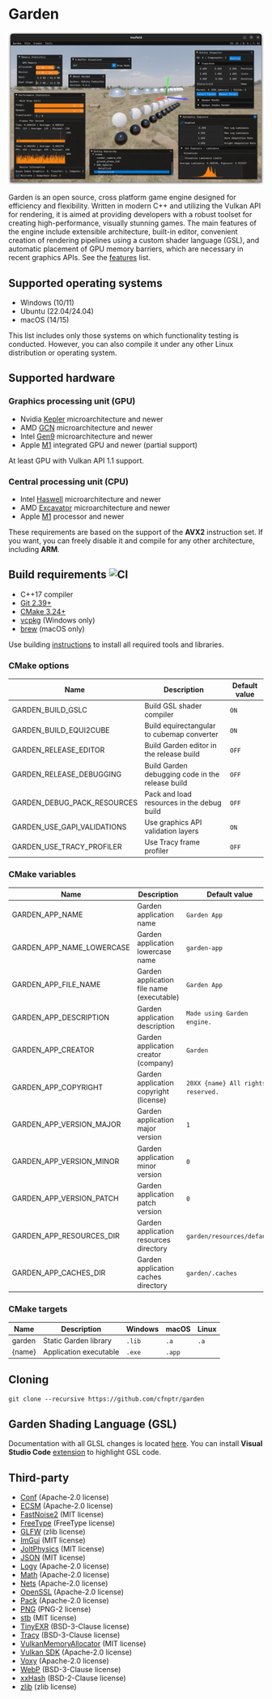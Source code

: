 # Garden

![Engine screenshot](docs/engine-screenshot.png)

Garden is an open source, cross platform game engine designed for efficiency and flexibility. Written in 
modern C++ and utilizing the Vulkan API for rendering, it is aimed at providing developers with a robust 
toolset for creating high-performance, visually stunning games. The main features of the engine include 
extensible architecture, built-in editor, convenient creation of rendering pipelines using a custom 
shader language (GSL), and automatic placement of GPU memory barriers, which are necessary in recent 
graphics APIs. See the [features](FEATURES.md) list.

## Supported operating systems

* Windows (10/11)
* Ubuntu (22.04/24.04)
* macOS (14/15)

This list includes only those systems on which functionality testing is conducted.
However, you can also compile it under any other Linux distribution or operating system.

## Supported hardware

### Graphics processing unit (GPU)

* Nvidia [Kepler](https://en.wikipedia.org/wiki/Kepler_(microarchitecture)) microarchitecture and newer
* AMD [GCN](https://en.wikipedia.org/wiki/Graphics_Core_Next) microarchitecture and newer
* Intel [Gen9](https://en.wikichip.org/wiki/intel/microarchitectures/gen9) microarchitecture and newer
* Apple [M1](https://en.wikipedia.org/wiki/Apple_M1) integrated GPU and newer (partial support)

At least GPU with Vulkan API 1.1 support.

### Central processing unit (CPU)

* Intel [Haswell](https://en.wikipedia.org/wiki/Haswell_(microarchitecture)) microarchitecture and newer
* AMD [Excavator](https://en.wikipedia.org/wiki/Excavator_(microarchitecture)) microarchitecture and newer
* Apple [M1](https://en.wikipedia.org/wiki/Apple_M1) processor and newer

These requirements are based on the support of the **AVX2** instruction set.
If you want, you can freely disable it and compile for any other architecture, including **ARM**.

## Build requirements ![CI](https://github.com/cfnptr/garden/actions/workflows/cmake.yml/badge.svg)

* C++17 compiler
* [Git 2.39+](https://git-scm.com)
* [CMake 3.24+](https://cmake.org)
* [vcpkg](https://learn.microsoft.com/en-us/vcpkg/) (Windows only)
* [brew](https://brew.sh/) (macOS only)

Use building [instructions](BUILDING.md) to install all required tools and libraries.

### CMake options

| Name                        | Description                                      | Default value |
|-----------------------------|--------------------------------------------------|---------------|
| GARDEN_BUILD_GSLC           | Build GSL shader compiler                        | `ON`          |
| GARDEN_BUILD_EQUI2CUBE      | Build equirectangular to cubemap converter       | `ON`          |
| GARDEN_RELEASE_EDITOR       | Build Garden editor in the release build         | `OFF`         |
| GARDEN_RELEASE_DEBUGGING    | Build Garden debugging code in the release build | `OFF`         |
| GARDEN_DEBUG_PACK_RESOURCES | Pack and load resources in the debug build       | `OFF`         |
| GARDEN_USE_GAPI_VALIDATIONS | Use graphics API validation layers               | `ON`          |
| GARDEN_USE_TRACY_PROFILER   | Use Tracy frame profiler                         | `OFF`         |


### CMake variables

| Name                      | Description                               | Default value                      |
|---------------------------|-------------------------------------------|------------------------------------|
| GARDEN_APP_NAME           | Garden application name                   | `Garden App`                       |
| GARDEN_APP_NAME_LOWERCASE | Garden application lowercase name         | `garden-app`                       |
| GARDEN_APP_FILE_NAME      | Garden application file name (executable) | `Garden App`                       |
| GARDEN_APP_DESCRIPTION    | Garden application description            | `Made using Garden engine.`        |
| GARDEN_APP_CREATOR        | Garden application creator (company)      | `Garden`                           |
| GARDEN_APP_COPYRIGHT      | Garden application copyright (license)    | `20XX {name} All rights reserved.` |
| GARDEN_APP_VERSION_MAJOR  | Garden application major version          | `1`                                |
| GARDEN_APP_VERSION_MINOR  | Garden application minor version          | `0`                                |
| GARDEN_APP_VERSION_PATCH  | Garden application patch version          | `0`                                |
| GARDEN_APP_RESOURCES_DIR  | Garden application resources directory    | `garden/resources/default`         |
| GARDEN_APP_CACHES_DIR     | Garden application caches directory       | `garden/.caches`                   |

### CMake targets

| Name   | Description            | Windows | macOS  | Linux |
|--------|------------------------|---------|--------|-------|
| garden | Static Garden library  | `.lib`  | `.a`   | `.a`  |
| {name} | Application executable | `.exe`  | `.app` |       |

## Cloning

```
git clone --recursive https://github.com/cfnptr/garden
```

## Garden Shading Language (GSL)

Documentation with all GLSL changes is located [here](docs/gsl.md).
You can install **Visual Studio Code** [extension](https://marketplace.visualstudio.com/items?itemName=cfnptr.gsl-linter) to highlight GSL code.

## Third-party

* [Conf](https://github.com/cfnptr/conf) (Apache-2.0 license)
* [ECSM](https://github.com/cfnptr/ecsm) (Apache-2.0 license)
* [FastNoise2](https://github.com/Auburn/FastNoise2) (MIT license)
* [FreeType](https://github.com/freetype/freetype) (FreeType license)
* [GLFW](https://github.com/glfw/glfw) (zlib license)
* [ImGui](https://github.com/ocornut/imgui) (MIT license)
* [JoltPhysics](https://github.com/jrouwe/JoltPhysics) (MIT license)
* [JSON](https://github.com/nlohmann/json) (MIT license)
* [Logy](https://github.com/cfnptr/logy) (Apache-2.0 license)
* [Math](https://github.com/cfnptr/math) (Apache-2.0 license)
* [Nets](https://github.com/cfnptr/nets) (Apache-2.0 license)
* [OpenSSL](https://github.com/openssl/openssl) (Apache-2.0 license)
* [Pack](https://github.com/cfnptr/pack) (Apache-2.0 license)
* [PNG](https://github.com/pnggroup/libpng) (PNG-2 license)
* [stb](https://github.com/nothings/stb) (MIT license)
* [TinyEXR](https://github.com/syoyo/tinyexr) (BSD-3-Clause license)
* [Tracy](https://github.com/wolfpld/tracy) (BSD-3-Clause license)
* [VulkanMemoryAllocator](https://github.com/GPUOpen-LibrariesAndSDKs/VulkanMemoryAllocator) (MIT license)
* [Vulkan SDK](https://github.com/KhronosGroup) (Apache-2.0 license)
* [Voxy](https://github.com/cfnptr/voxy) (Apache-2.0 license)
* [WebP](https://github.com/webmproject/libwebp) (BSD-3-Clause license)
* [xxHash](https://github.com/Cyan4973/xxHash) (BSD-2-Clause license)
* [zlib](https://github.com/madler/zlib) (zlib license)